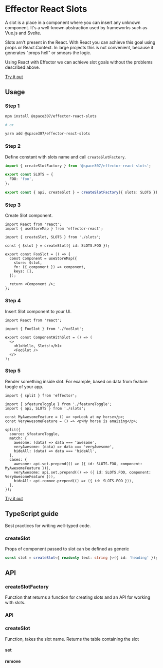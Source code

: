 # Effector React Slots


A slot is a place in a component where you can insert any unknown component. It's a well-known abstraction used by frameworks
such as Vue.js and Svelte.

Slots arn't present in the React. With React you can achieve this goal using props or React.Context.
In large projects this is not convenient, because it generates "props hell" or smears the logic.

Using React with Effector we can achieve slot goals without the problems described above.

[Try it out](https://codesandbox.io/s/effector-react-slots-example-eppjr?file=/src/App.tsx)

## Usage

### Step 1

```sh
npm install @space307/effector-react-slots

# or

yarn add @space307/effector-react-slots
```

### Step 2

Define constant with slots name and call `createSlotFactory`.

```typescript
import { createSlotFactory } from '@space307/effector-react-slots';

export const SLOTS = {
  FOO: 'foo',
};

export const { api, createSlot } = createSlotFactory({ slots: SLOTS });
```

### Step 3

Create Slot component.

```tsx
import React from 'react';
import { useStoreMap } from 'effector-react';

import { createSlot, SLOTS } from './slots';

const { $slot } = createSlot({ id: SLOTS.FOO });

export const FooSlot = () => {
  const Component = useStoreMap({
    store: $slot,
    fn: ({ component }) => component,
    keys: [],
  });

  return <Component />;
};
```

### Step 4

Insert Slot component to your UI.

```tsx
import React from 'react';

import { FooSlot } from './fooSlot';

export const ComponentWithSlot = () => (
  <>
    <h1>Hello, Slots!</h1>
    <FooSlot />
  </>
);
```

### Step 5

Render something inside slot. For example, based on data from feature toogle of your app.

```tsx
import { split } from 'effector';

import { $featureToggle } from './featureToggle';
import { api, SLOTS } from './slots';

const MyAwesomeFeature = () => <p>Look at my horse</p>;
const VeryAwesomeFeature = () => <p>My horse is amaizing</p>;

split({
  source: $featureToggle,
  match: {
    awesome: (data) => data === 'awesome',
    veryAwesome: (data) => data === 'veryAwesome',
    hideAll: (data) => data === 'hideAll',
  },
  cases: {
    awesome: api.set.prepend(() => ({ id: SLOTS.FOO, component: MyAwesomeFeature })),
    veryAwesome: api.set.prepend(() => ({ id: SLOTS.FOO, component: VeryAwesomeFeature })),
    hideAll: api.remove.prepend(() => ({ id: SLOTS.FOO })),
  },
});
```

[Try it out](https://codesandbox.io/s/effector-react-slots-example-eppjr?file=/src/App.tsx)

## TypeScript guide

Best practices for writing well-typed code.

### createSlot

Props of component passed to slot can be defined as generic

```typescript
const slot = createSlot<{ readonly text: string }>({ id: 'heading' });
```

## API

### createSlotFactory

Function that returns a function for creating slots and an API for working with slots.

### API

### createSlot

Function, takes the slot name. Returns the table containing the slot

#### set

#### remove
